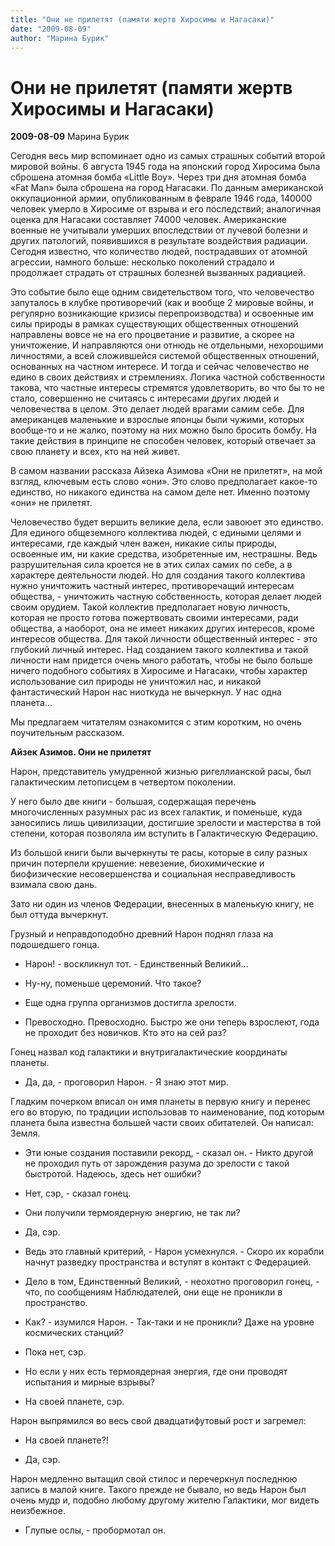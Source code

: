 ```yaml
---
title: "Они не прилетят (памяти жертв Хиросимы и Нагасаки)"
date: "2009-08-09"
author: "Марина Бурик"
---
```


# Они не прилетят (памяти жертв Хиросимы и Нагасаки)

**2009-08-09** Марина Бурик

Сегодня весь мир вспоминает одно из самых страшных событий второй мировой войны. 6 августа 1945 года на японский город Хиросима была сброшена атомная бомба «Little Boy». Через три дня атомная бомба «Fat Man» была сброшена на город Нагасаки. По данным американской оккупационной армии, опубликованным в феврале 1946 года, 140000 человек умерло в Хиросиме от взрыва и его последствий; аналогичная оценка для Нагасаки составляет 74000 человек. Американские военные не учитывали умерших впоследствии от лучевой болезни и других патологий, появившихся в результате воздействия радиации. Сегодня известно, что количество людей, пострадавших от атомной агрессии, намного больше: несколько поколений страдало и продолжает страдать от страшных болезней вызванных радиацией.

Это событие было еще одним свидетельством того, что человечество запуталось в клубке противоречий (как и вообще 2 мировые войны, и регулярно возникающие кризисы перепроизводства) и освоенные им силы природы в рамках существующих общественных отношений направлены вовсе не на его процветание и развитие, а скорее на уничтожение. И направляются они отнюдь не отдельными, нехорошими личностями, а всей сложившейся системой общественных отношений, основанных на частном интересе. И тогда и сейчас человечество не едино в своих действиях и стремлениях. Логика частной собственности такова, что частные интересы стремятся удовлетворить, во что бы то не стало, совершенно не считаясь с интересами других людей и человечества в целом. Это делает людей врагами самим себе. Для американцев маленькие и взрослые японцы были чужими, которых вообще-то и не жалко, поэтому на них можно было бросить бомбу. На такие действия в принципе не способен человек, который отвечает за свою планету и всех, кто на ней живет.

В самом названии рассказа Айзека Азимова «Они не прилетят», на мой взгляд, ключевым есть слово «они». Это слово предполагает какое-то единство, но никакого единства на самом деле нет. Именно поэтому «они» не прилетят.

Человечество будет вершить великие дела, если завоюет это единство. Для единого общеземного коллектива людей, с едиными целями и интересами, где каждый член важен, никакие силы природы, освоенные им, ни какие средства, изобретенные им, нестрашны. Ведь разрушительная сила кроется не в этих силах самих по себе, а в характере деятельности людей. Но для создания такого коллектива нужно уничтожить частный интерес, противоречащий интересам общества, - уничтожить частную собственность, которая делает людей своим орудием. Такой коллектив предполагает новую личность, которая не просто готова пожертвовать своими интересами, ради общества, а наоборот, она не имеет никаких других интересов, кроме интересов общества. Для такой личности общественный интерес - это глубокий личный интерес. Над созданием такого коллектива и такой личности нам придется очень много работать, чтобы не было больше ничего подобного событиях в Хиросиме и Нагасаки, чтобы характер использование сил природы не уничтожил нас, и никакой фантастический Нарон нас ниоткуда не вычеркнул. У нас одна планета...

Мы предлагаем читателям ознакомится с этим коротким, но очень поучительным рассказом.

**Айзек Азимов. Они не прилетят**

Нарон, представитель умудренной жизнью ригеллианской расы, был галактическим летописцем в четвертом поколении.

У него было две книги - большая, содержащая перечень многочисленных разумных рас из всех галактик, и поменьше, куда заносились лишь цивилизации, достигшие зрелости и мастерства в той степени, которая позволяла им вступить в Галактическую Федерацию.

Из большой книги были вычеркнуты те расы, которые в силу разных причин потерпели крушение: невезение, биохимические и биофизические несовершенства и социальная несправедливость взимала свою дань.

Зато ни один из членов Федерации, внесенных в маленькую книгу, не был оттуда вычеркнут.

Грузный и неправдоподобно древний Нарон поднял глаза на подошедшего гонца.

- Нарон! - воскликнул тот. - Единственный Великий...

- Ну-ну, поменьше церемоний. Что такое?

- Еще одна группа организмов достигла зрелости.

- Превосходно. Превосходно. Быстро же они теперь взрослеют, года не проходит без новичков. Кто это на сей раз?

Гонец назвал код галактики и внутригалактические координаты планеты.

- Да, да, - проговорил Нарон. - Я знаю этот мир.

Гладким почерком вписал он имя планеты в первую книгу и перенес его во вторую, по традиции использовав то наименование, под которым планета была известна большей части своих обитателей. Он написал: Земля.

- Эти юные создания поставили рекорд, - сказал он. - Никто другой не проходил путь от зарождения разума до зрелости с такой быстротой. Надеюсь, здесь нет ошибки?

- Нет, сэр, - сказал гонец.

- Они получили термоядерную энергию, не так ли?

- Да, сэр.

- Ведь это главный критерий, - Нарон усмехнулся. - Скоро их корабли начнут разведку пространства и вступят в контакт с Федерацией.

- Дело в том, Единственный Великий, - неохотно проговорил гонец, - что, по сообщениям Наблюдателей, они еще не проникли в пространство.

- Как? - изумился Нарон. - Так-таки и не проникли? Даже на уровне космических станций?

- Пока нет, сэр.

- Но если у них есть термоядерная энергия, где они проводят испытания и мирные взрывы?

- На своей планете, сэр.

Нарон выпрямился во весь свой двадцатифутовый рост и загремел:

- На своей планете?!

- Да, сэр.

Нарон медленно вытащил свой стилос и перечеркнул последнюю запись в малой книге. Такого прежде не бывало, но ведь Нарон был очень мудр и, подобно любому другому жителю Галактики, мог видеть неизбежное.

- Глупые ослы, - пробормотал он.